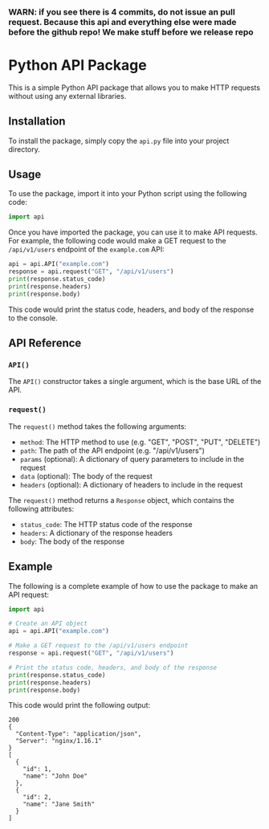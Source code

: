 ### WARN: if you see there is 4 commits, do not issue an pull request. Because this api and everything else were made before the github repo! We make stuff before we release repo

# Python API Package

This is a simple Python API package that allows you to make HTTP requests without using any external libraries.

## Installation

To install the package, simply copy the `api.py` file into your project directory.

## Usage

To use the package, import it into your Python script using the following code:

```python
import api
```

Once you have imported the package, you can use it to make API requests. For example, the following code would make a GET request to the `/api/v1/users` endpoint of the `example.com` API:

```python
api = api.API("example.com")
response = api.request("GET", "/api/v1/users")
print(response.status_code)
print(response.headers)
print(response.body)
```

This code would print the status code, headers, and body of the response to the console.

## API Reference

### `API()`

The `API()` constructor takes a single argument, which is the base URL of the API.

### `request()`

The `request()` method takes the following arguments:

* `method`: The HTTP method to use (e.g. "GET", "POST", "PUT", "DELETE")
* `path`: The path of the API endpoint (e.g. "/api/v1/users")
* `params` (optional): A dictionary of query parameters to include in the request
* `data` (optional): The body of the request
* `headers` (optional): A dictionary of headers to include in the request

The `request()` method returns a `Response` object, which contains the following attributes:

* `status_code`: The HTTP status code of the response
* `headers`: A dictionary of the response headers
* `body`: The body of the response

## Example

The following is a complete example of how to use the package to make an API request:

```python
import api

# Create an API object
api = api.API("example.com")

# Make a GET request to the /api/v1/users endpoint
response = api.request("GET", "/api/v1/users")

# Print the status code, headers, and body of the response
print(response.status_code)
print(response.headers)
print(response.body)
```

This code would print the following output:

```
200
{
  "Content-Type": "application/json",
  "Server": "nginx/1.16.1"
}
[
  {
    "id": 1,
    "name": "John Doe"
  },
  {
    "id": 2,
    "name": "Jane Smith"
  }
]
```
